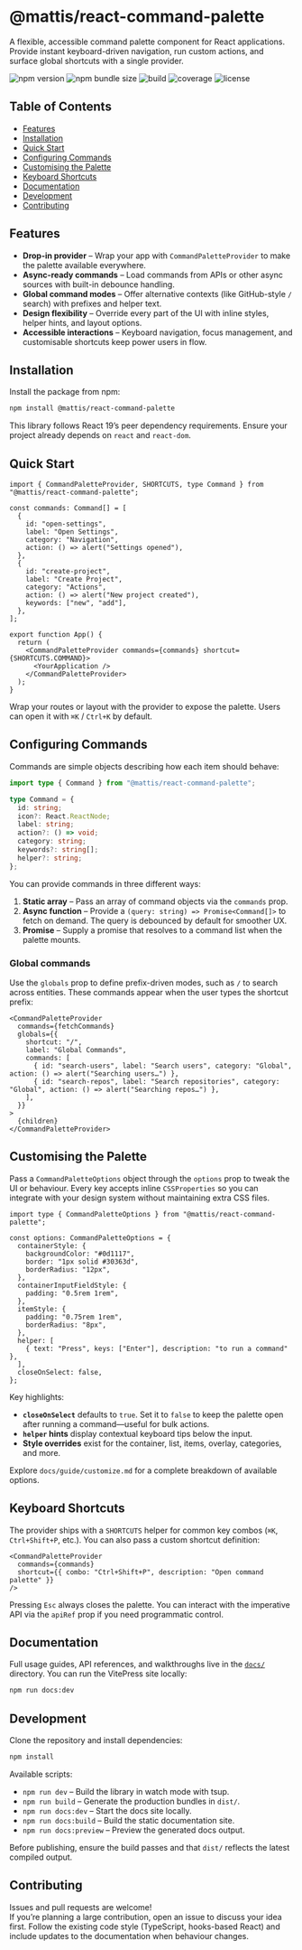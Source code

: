 # @mattis/react-command-palette

A flexible, accessible command palette component for React applications. Provide instant keyboard-driven navigation, run custom actions, and surface global shortcuts with a single provider.

![npm version](https://img.shields.io/npm/v/%40mattis%2Freact-command-palette?style=flat-square)
![npm bundle size](https://img.shields.io/bundlephobia/minzip/%40mattis%2Freact-command-palette?style=flat-square)
![build](https://img.shields.io/github/actions/workflow/status/mattisnaud/react-command-palette/ci.yml?style=flat-square)
![coverage](https://img.shields.io/codecov/c/github/mattisnaud/react-command-palette?style=flat-square)
![license](https://img.shields.io/github/license/mattisnaud/react-command-palette?style=flat-square)

## Table of Contents
- [Features](#features)
- [Installation](#installation)
- [Quick Start](#quick-start)
- [Configuring Commands](#configuring-commands)
- [Customising the Palette](#customising-the-palette)
- [Keyboard Shortcuts](#keyboard-shortcuts)
- [Documentation](#documentation)
- [Development](#development)
- [Contributing](#contributing)

## Features
- **Drop-in provider** – Wrap your app with `CommandPaletteProvider` to make the palette available everywhere.
- **Async-ready commands** – Load commands from APIs or other async sources with built-in debounce handling.
- **Global command modes** – Offer alternative contexts (like GitHub-style `/` search) with prefixes and helper text.
- **Design flexibility** – Override every part of the UI with inline styles, helper hints, and layout options.
- **Accessible interactions** – Keyboard navigation, focus management, and customisable shortcuts keep power users in flow.

## Installation

Install the package from npm:

```bash
npm install @mattis/react-command-palette
```

This library follows React 19’s peer dependency requirements. Ensure your project already depends on `react` and `react-dom`.

## Quick Start

```tsx
import { CommandPaletteProvider, SHORTCUTS, type Command } from "@mattis/react-command-palette";

const commands: Command[] = [
  {
    id: "open-settings",
    label: "Open Settings",
    category: "Navigation",
    action: () => alert("Settings opened"),
  },
  {
    id: "create-project",
    label: "Create Project",
    category: "Actions",
    action: () => alert("New project created"),
    keywords: ["new", "add"],
  },
];

export function App() {
  return (
    <CommandPaletteProvider commands={commands} shortcut={SHORTCUTS.COMMAND}>
      <YourApplication />
    </CommandPaletteProvider>
  );
}
```

Wrap your routes or layout with the provider to expose the palette. Users can open it with `⌘K` / `Ctrl+K` by default.

## Configuring Commands

Commands are simple objects describing how each item should behave:

```ts
import type { Command } from "@mattis/react-command-palette";

type Command = {
  id: string;
  icon?: React.ReactNode;
  label: string;
  action?: () => void;
  category: string;
  keywords?: string[];
  helper?: string;
};
```

You can provide commands in three different ways:

1. **Static array** – Pass an array of command objects via the `commands` prop.  
2. **Async function** – Provide a `(query: string) => Promise<Command[]>` to fetch on demand. The query is debounced by default for smoother UX.  
3. **Promise** – Supply a promise that resolves to a command list when the palette mounts.

### Global commands

Use the `globals` prop to define prefix-driven modes, such as `/` to search across entities. These commands appear when the user types the shortcut prefix:

```tsx
<CommandPaletteProvider
  commands={fetchCommands}
  globals={{
    shortcut: "/",
    label: "Global Commands",
    commands: [
      { id: "search-users", label: "Search users", category: "Global", action: () => alert("Searching users…") },
      { id: "search-repos", label: "Search repositories", category: "Global", action: () => alert("Searching repos…") },
    ],
  }}
>
  {children}
</CommandPaletteProvider>
```

## Customising the Palette

Pass a `CommandPaletteOptions` object through the `options` prop to tweak the UI or behaviour. Every key accepts inline `CSSProperties` so you can integrate with your design system without maintaining extra CSS files.

```tsx
import type { CommandPaletteOptions } from "@mattis/react-command-palette";

const options: CommandPaletteOptions = {
  containerStyle: {
    backgroundColor: "#0d1117",
    border: "1px solid #30363d",
    borderRadius: "12px",
  },
  containerInputFieldStyle: {
    padding: "0.5rem 1rem",
  },
  itemStyle: {
    padding: "0.75rem 1rem",
    borderRadius: "8px",
  },
  helper: [
    { text: "Press", keys: ["Enter"], description: "to run a command" },
  ],
  closeOnSelect: false,
};
```

Key highlights:

- **`closeOnSelect`** defaults to `true`. Set it to `false` to keep the palette open after running a command—useful for bulk actions.  
- **`helper` hints** display contextual keyboard tips below the input.  
- **Style overrides** exist for the container, list, items, overlay, categories, and more.  

Explore `docs/guide/customize.md` for a complete breakdown of available options.

## Keyboard Shortcuts

The provider ships with a `SHORTCUTS` helper for common key combos (`⌘K`, `Ctrl+Shift+P`, etc.). You can also pass a custom shortcut definition:

```tsx
<CommandPaletteProvider
  commands={commands}
  shortcut={{ combo: "Ctrl+Shift+P", description: "Open command palette" }}
/>
```

Pressing `Esc` always closes the palette. You can interact with the imperative API via the `apiRef` prop if you need programmatic control.

## Documentation

Full usage guides, API references, and walkthroughs live in the [`docs/`](./docs) directory. You can run the VitePress site locally:

```bash
npm run docs:dev
```

## Development

Clone the repository and install dependencies:

```bash
npm install
```

Available scripts:

- `npm run dev` – Build the library in watch mode with tsup.  
- `npm run build` – Generate the production bundles in `dist/`.  
- `npm run docs:dev` – Start the docs site locally.  
- `npm run docs:build` – Build the static documentation site.  
- `npm run docs:preview` – Preview the generated docs output.  

Before publishing, ensure the build passes and that `dist/` reflects the latest compiled output.

## Contributing

Issues and pull requests are welcome!  
If you’re planning a large contribution, open an issue to discuss your idea first. Follow the existing code style (TypeScript, hooks-based React) and include updates to the documentation when behaviour changes.
